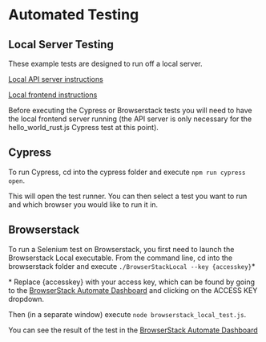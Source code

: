 # Automated Testing

## Local Server Testing

These example tests are designed to run off a local server.

[Local API server instructions](../hello-world/README.md)

[Local frontend instructions](../frontend)

Before executing the Cypress or Browserstack tests you will need to have the local frontend server running (the API server is only necessary for the hello_world_rust.js Cypress test at this point).

## Cypress

To run Cypress, cd into the cypress folder and execute `npm run cypress open`.

This will open the test runner. You can then select a test you want to run and which browser you would like to run it in.

## Browserstack

To run a Selenium test on Browserstack, you first need to launch the Browserstack Local executable.
From the command line, cd into the browserstack folder and execute `./BrowserStackLocal --key {accesskey}`\*

\* Replace {accesskey} with your access key, which can be found by going to the [BrowserStack Automate Dashboard](https://automate.browserstack.com/dashboard/v2/) and clicking on the ACCESS KEY dropdown.

Then (in a separate window) execute `node browserstack_local_test.js`.

You can see the result of the test in the [BrowserStack Automate Dashboard](https://automate.browserstack.com/dashboard/v2/)
